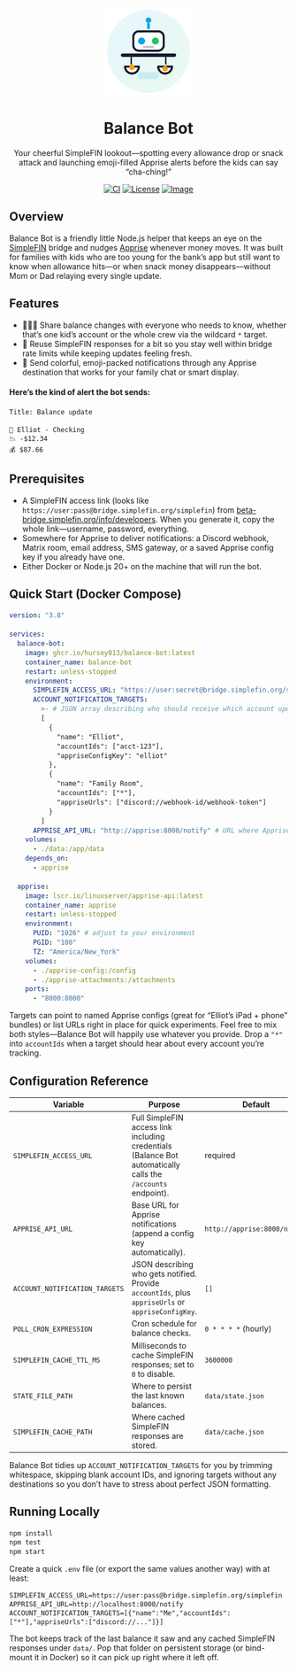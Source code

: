 <p align="center">
  <picture>
    <img alt="Balance Bot logo" src="balance-bot-logo.svg" width="160" height="160">
  </picture>
</p>

<h1 align="center">Balance Bot</h1>

<p align="center">
  Your cheerful SimpleFIN lookout—spotting every allowance drop or snack attack and launching emoji-filled Apprise alerts before the kids can say “cha-ching!”
</p>

<p align="center">
  <a href="https://github.com/hursey013/balance-bot/actions"><img alt="CI" src="https://img.shields.io/github/actions/workflow/status/hursey013/balance-bot/ci.yml?label=CI&logo=github"></a>
  <a href="https://github.com/hursey013/balance-bot/blob/main/LICENSE"><img alt="License" src="https://img.shields.io/badge/license-MIT-0EA5E9"></a>
  <a href="https://ghcr.io/hursey013/balance-bot"><img alt="Image" src="https://img.shields.io/badge/ghcr-image-blue"></a>
</p>

## Overview

Balance Bot is a friendly little Node.js helper that keeps an eye on the [SimpleFIN](https://beta-bridge.simplefin.org) bridge and nudges [Apprise](https://github.com/caronc/apprise) whenever money moves. It was built for families with kids who are too young for the bank’s app but still want to know when allowance hits—or when snack money disappears—without Mom or Dad relaying every single update.

## Features

- 👨‍👩‍👧 Share balance changes with everyone who needs to know, whether that’s one kid’s account or the whole crew via the wildcard `*` target.
- 💾 Reuse SimpleFIN responses for a bit so you stay well within bridge rate limits while keeping updates feeling fresh.
- 📣 Send colorful, emoji-packed notifications through any Apprise destination that works for your family chat or smart display.

#### Here’s the kind of alert the bot sends:

```
Title: Balance update

👤 Elliot - Checking
📉 -$12.34
💰 $87.66
```

## Prerequisites

- A SimpleFIN access link (looks like `https://user:pass@bridge.simplefin.org/simplefin`) from [beta-bridge.simplefin.org/info/developers](https://beta-bridge.simplefin.org/info/developers). When you generate it, copy the whole link—username, password, everything.
- Somewhere for Apprise to deliver notifications: a Discord webhook, Matrix room, email address, SMS gateway, or a saved Apprise config key if you already have one.
- Either Docker or Node.js 20+ on the machine that will run the bot.

## Quick Start (Docker Compose)

```yaml
version: "3.8"

services:
  balance-bot:
    image: ghcr.io/hursey013/balance-bot:latest
    container_name: balance-bot
    restart: unless-stopped
    environment:
      SIMPLEFIN_ACCESS_URL: "https://user:secret@bridge.simplefin.org/simplefin"
      ACCOUNT_NOTIFICATION_TARGETS:
        >- # JSON array describing who should receive which account updates
        [
          {
            "name": "Elliot",
            "accountIds": ["acct-123"],
            "appriseConfigKey": "elliot"
          },
          {
            "name": "Family Room",
            "accountIds": ["*"],
            "appriseUrls": ["discord://webhook-id/webhook-token"]
          }
        ]
      APPRISE_API_URL: "http://apprise:8000/notify" # URL where Apprise listens inside the stack
    volumes:
      - ./data:/app/data
    depends_on:
      - apprise

  apprise:
    image: lscr.io/linuxserver/apprise-api:latest
    container_name: apprise
    restart: unless-stopped
    environment:
      PUID: "1026" # adjust to your environment
      PGID: "100"
      TZ: "America/New_York"
    volumes:
      - ./apprise-config:/config
      - ./apprise-attachments:/attachments
    ports:
      - "8000:8000"
```

Targets can point to named Apprise configs (great for “Elliot’s iPad + phone” bundles) or list URLs right in place for quick experiments. Feel free to mix both styles—Balance Bot will happily use whatever you provide. Drop a `"*"` into `accountIds` when a target should hear about every account you’re tracking.

## Configuration Reference

| Variable                       | Purpose                                                                                                      | Default                      |
| ------------------------------ | ------------------------------------------------------------------------------------------------------------ | ---------------------------- |
| `SIMPLEFIN_ACCESS_URL`         | Full SimpleFIN access link including credentials (Balance Bot automatically calls the `/accounts` endpoint). | required                     |
| `APPRISE_API_URL`              | Base URL for Apprise notifications (append a config key automatically).                                      | `http://apprise:8000/notify` |
| `ACCOUNT_NOTIFICATION_TARGETS` | JSON describing who gets notified. Provide `accountIds`, plus `appriseUrls` or `appriseConfigKey`.           | `[]`                         |
| `POLL_CRON_EXPRESSION`         | Cron schedule for balance checks.                                                                            | `0 * * * *` (hourly)         |
| `SIMPLEFIN_CACHE_TTL_MS`       | Milliseconds to cache SimpleFIN responses; set to `0` to disable.                                            | `3600000`                    |
| `STATE_FILE_PATH`              | Where to persist the last known balances.                                                                    | `data/state.json`            |
| `SIMPLEFIN_CACHE_PATH`         | Where cached SimpleFIN responses are stored.                                                                 | `data/cache.json`            |

Balance Bot tidies up `ACCOUNT_NOTIFICATION_TARGETS` for you by trimming whitespace, skipping blank account IDs, and ignoring targets without any destinations so you don’t have to stress about perfect JSON formatting.

## Running Locally

```bash
npm install
npm test
npm start
```

Create a quick `.env` file (or export the same values another way) with at least:

```
SIMPLEFIN_ACCESS_URL=https://user:pass@bridge.simplefin.org/simplefin
APPRISE_API_URL=http://localhost:8000/notify
ACCOUNT_NOTIFICATION_TARGETS=[{"name":"Me","accountIds":["*"],"appriseUrls":["discord://..."]}]
```

The bot keeps track of the last balance it saw and any cached SimpleFIN responses under `data/`. Pop that folder on persistent storage (or bind-mount it in Docker) so it can pick up right where it left off.
